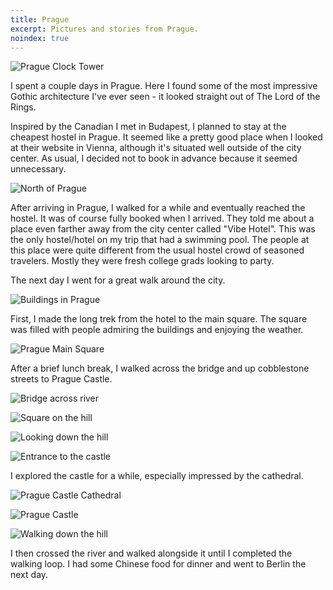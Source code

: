 ```yaml
---
title: Prague
excerpt: Pictures and stories from Prague.
noindex: true
---
```


![Prague Clock
Tower](https://lh6.googleusercontent.com/-Ef7TQePko14/TjGKQv4GzxI/AAAAAAAAb24/iGwznSir4bw/s817/img_3576.jpg)

I spent a couple days in Prague. Here I found some of the most
impressive Gothic architecture I've ever seen - it looked straight out
of The Lord of the Rings.

Inspired by the Canadian I met in Budapest, I planned to stay at the
cheapest hostel in Prague. It seemed like a pretty good place when I
looked at their website in Vienna, although it's situated well outside
of the city center. As usual, I decided not to book in advance because
it seemed unnecessary.

![North of
Prague](https://lh6.googleusercontent.com/-GmiIm1PHPDI/TjGMSy9Bo_I/AAAAAAAAb24/_93Trs3v4o4/s1000/img_3566.jpg)

After arriving in Prague, I walked for a while and eventually reached
the hostel. It was of course fully booked when I arrived. They told me
about a place even farther away from the city center called "Vibe
Hotel". This was the only hostel/hotel on my trip that had a swimming
pool. The people at this place were quite different from the usual
hostel crowd of seasoned travelers. Mostly they were fresh college grads
looking to party.

The next day I went for a great walk around the city.

![Buildings in
Prague](https://lh5.googleusercontent.com/-3unLFXrPNcM/TjGI-sCN_EI/AAAAAAAAb24/v0_O1RviKDY/s1000/img_3582.jpg)

First, I made the long trek from the hotel to the main square. The
square was filled with people admiring the buildings and enjoying the
weather.

![Prague Main
Square](https://lh6.googleusercontent.com/-WwPHw1WQ_WA/TjGKAoSeqoI/AAAAAAAAb24/0DnMuHsazWM/s1000/img_3577.jpg)

After a brief lunch break, I walked across the bridge and up cobblestone
streets to Prague Castle.

![Bridge across
river](https://lh4.googleusercontent.com/-WdWoBEV7vK8/TjGF-zBrNkI/AAAAAAAAb24/tBMmj64zTro/s1000/img_3595.jpg)

![Square on the
hill](https://lh3.googleusercontent.com/-9L2xaUVLqaw/TjGFGY7E67I/AAAAAAAAb24/mUtZ8R3oACw/s1000/img_3604.jpg)

![Looking down the
hill](https://lh6.googleusercontent.com/-HbmjXdFrQGY/TjGDPjhODvI/AAAAAAAAb20/EcjyOYlxinI/s1000/img_3613.jpg)

![Entrance to the
castle](https://lh4.googleusercontent.com/-0qqSAY6aH5w/TjGBbF6CUaI/AAAAAAAAb20/HrpsZoGD-eo/s1000/img_3625.jpg)

I explored the castle for a while, especially impressed by the
cathedral.

![Prague Castle
Cathedral](https://lh3.googleusercontent.com/-TXlLPi0QGdM/TjF7wdyc8nI/AAAAAAAAb20/4RGPipxj6wM/s1000/img_3654.jpg)

![Prague
Castle](https://lh5.googleusercontent.com/-Na-EXF6CPNI/TjF7kSWGJII/AAAAAAAAb20/mRUadF9muqw/s1000/img_3658.jpg)

![Walking down the
hill](https://lh6.googleusercontent.com/-xkwG4-ao_MA/TjF6SI_IbWI/AAAAAAAAb20/k5bu2VsmWmM/s1000/img_3664.jpg)

I then crossed the river and walked alongside it until I completed the
walking loop. I had some Chinese food for dinner and went to Berlin the
next day.
